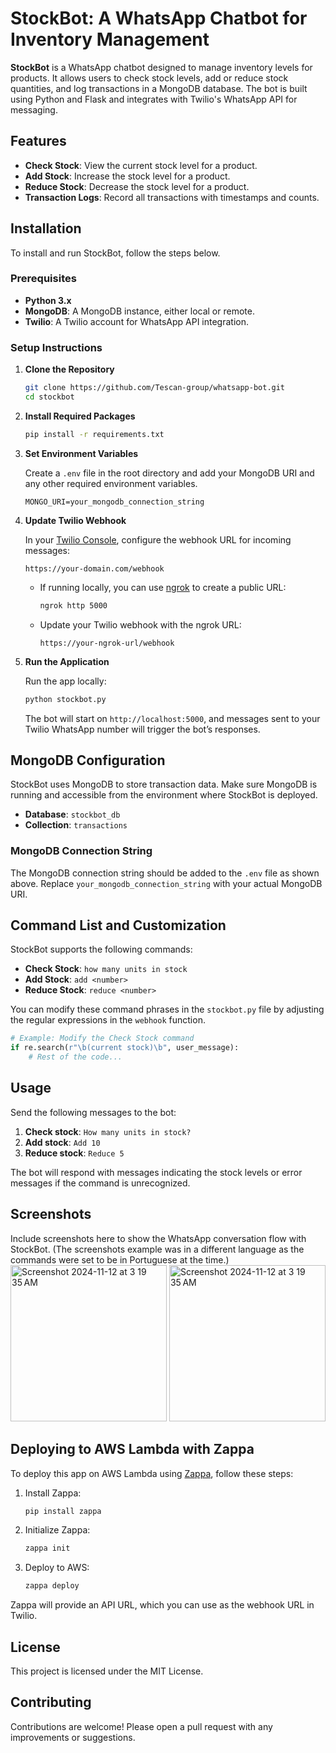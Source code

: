 # StockBot: A WhatsApp Chatbot for Inventory Management

**StockBot** is a WhatsApp chatbot designed to manage inventory levels for products. It allows users to check stock levels, add or reduce stock quantities, and log transactions in a MongoDB database. The bot is built using Python and Flask and integrates with Twilio's WhatsApp API for messaging.

## Features

- **Check Stock**: View the current stock level for a product.
- **Add Stock**: Increase the stock level for a product.
- **Reduce Stock**: Decrease the stock level for a product.
- **Transaction Logs**: Record all transactions with timestamps and counts.

## Installation

To install and run StockBot, follow the steps below.

### Prerequisites

- **Python 3.x**
- **MongoDB**: A MongoDB instance, either local or remote.
- **Twilio**: A Twilio account for WhatsApp API integration.

### Setup Instructions

1. **Clone the Repository**
   ```bash
   git clone https://github.com/Tescan-group/whatsapp-bot.git
   cd stockbot
   ```

2. **Install Required Packages**
   ```bash
   pip install -r requirements.txt
   ```

3. **Set Environment Variables**

   Create a `.env` file in the root directory and add your MongoDB URI and any other required environment variables.

   ```plaintext
   MONGO_URI=your_mongodb_connection_string
   ```

4. **Update Twilio Webhook**

   In your [Twilio Console](https://www.twilio.com/console), configure the webhook URL for incoming messages:

   ```
   https://your-domain.com/webhook
   ```

   - If running locally, you can use [ngrok](https://ngrok.com/) to create a public URL:
     ```bash
     ngrok http 5000
     ```

   - Update your Twilio webhook with the ngrok URL:
     ```
     https://your-ngrok-url/webhook
     ```

5. **Run the Application**

   Run the app locally:
   ```bash
   python stockbot.py
   ```

   The bot will start on `http://localhost:5000`, and messages sent to your Twilio WhatsApp number will trigger the bot’s responses.

## MongoDB Configuration

StockBot uses MongoDB to store transaction data. Make sure MongoDB is running and accessible from the environment where StockBot is deployed.

- **Database**: `stockbot_db`
- **Collection**: `transactions`

### MongoDB Connection String

The MongoDB connection string should be added to the `.env` file as shown above. Replace `your_mongodb_connection_string` with your actual MongoDB URI.

## Command List and Customization

StockBot supports the following commands:

- **Check Stock**: `how many units in stock`
- **Add Stock**: `add <number>`
- **Reduce Stock**: `reduce <number>`

You can modify these command phrases in the `stockbot.py` file by adjusting the regular expressions in the `webhook` function.

```python
# Example: Modify the Check Stock command
if re.search(r"\b(current stock)\b", user_message):
    # Rest of the code...
```

## Usage

Send the following messages to the bot:

1. **Check stock**: `How many units in stock?`
2. **Add stock**: `Add 10`
3. **Reduce stock**: `Reduce 5`

The bot will respond with messages indicating the stock levels or error messages if the command is unrecognized.

## Screenshots

Include screenshots here to show the WhatsApp conversation flow with StockBot. (The screenshots example was in a different language as the commands were set to be in Portuguese at the time.)
<img height="250" alt="Screenshot 2024-11-12 at 3 19 35 AM" src="https://github.com/user-attachments/assets/20b021e9-08bc-4b15-b572-6c8472d110da">
<img height="250" alt="Screenshot 2024-11-12 at 3 19 35 AM" src="https://github.com/user-attachments/assets/1c1931b3-64bb-40d4-ac3d-64144bd727f3">


## Deploying to AWS Lambda with Zappa

To deploy this app on AWS Lambda using [Zappa](https://github.com/Miserlou/Zappa), follow these steps:

1. Install Zappa:
   ```bash
   pip install zappa
   ```

2. Initialize Zappa:
   ```bash
   zappa init
   ```

3. Deploy to AWS:
   ```bash
   zappa deploy
   ```

Zappa will provide an API URL, which you can use as the webhook URL in Twilio.

## License

This project is licensed under the MIT License.

## Contributing

Contributions are welcome! Please open a pull request with any improvements or suggestions.
